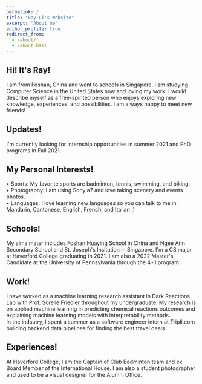 ```yaml
---
permalink: /
title: "Ray Li's Website"
excerpt: "About me"
author_profile: true
redirect_from: 
  - /about/
  - /about.html
---
```

Hi! It's Ray!
------

  I am from Foshan, China and went to schools in Singapore. I am studying Computer Science in the United States now and loving my work. I would describe myself as a free-spirited person who enjoys exploring new knowledge, experiences, and possibilities. I am always happy to meet new friends! 

Updates!
------
  I'm currently looking for internship opportunities in summer 2021 and PhD programs in Fall 2021.
  
My Personal Interests!
------
  • Sports: My favorite sports are badminton, tennis, swimming, and biking.<br/>
  • Photography: I am using Sony a7 and love taking scenery and events photos.<br/>
  • Languages: I love learning new languages so you can talk to me in Mandarin, Cantonese, English, French, and Italian ;)<br/>
  
Schools!
------
  My alma mater includes Foshan Huaying School in China and Ngee Ann Secondary School and St. Joseph's Insitution in Singapore. I'm a CS major at Haverford College graduating in 2021. I am also a 2022 Master's Candidate at the University of Pennsylvania through the 4+1 program. 

Work!
------
  I have worked as a machine learning research assistant in Dark Reactions Lab with Prof. Sorelle Friedler throughout my undergraduate. My research is on applied machine learning in predicting chemical reactions outcomes and explaining machine learning models with interpretability methods. <br/>
  In the indsutry, I spent a summer as a software engineer intern at Tripli.com building backend data pipelines for finding the best travel deals.

Experiences!
------
  At Haverford College, I am the Captain of Club Badminton team and ex Board Member of the International House. I am also a student photographer and used to be a visual designer for the Alumni Office.

